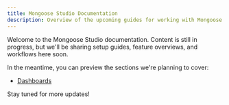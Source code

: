```yaml
---
title: Mongoose Studio Documentation
description: Overview of the upcoming guides for working with Mongoose Studio.
---
```


Welcome to the Mongoose Studio documentation. Content is still in progress, but we'll be sharing setup guides, feature overviews, and workflows here soon.

In the meantime, you can preview the sections we're planning to cover:

- [Dashboards](/docs/dashboards/)

Stay tuned for more updates!
